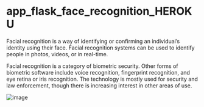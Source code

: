 # app_flask_face_recognition_HEROKU

Facial recognition is a way of identifying or confirming an individual’s identity using their face. Facial recognition systems can be used to identify people in photos, videos, or in real-time.

Facial recognition is a category of biometric security. Other forms of biometric software include voice recognition, fingerprint recognition, and eye retina or iris recognition. The technology is mostly used for security and law enforcement, though there is increasing interest in other areas of use.

![image](https://drive.google.com/uc?export=view&id=12i_3AuKOE-Tgx6_uZsPb2-uDRVUl_xHl)
